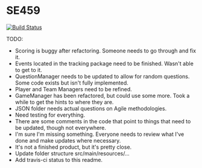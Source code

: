 # SE459
[![Build Status](https://travis-ci.org/danielbjorklu/SE459.svg?branch=master)](https://travis-ci.org/danielbjorklu/SE459)

TODO:

* Scoring is buggy after refactoring.  Someone needs to go through and fix it.
* Events located in the tracking package need to be finished.  Wasn't able to get to it.
* QuestionManager needs to be updated to allow for random questions.  Some code exists but isn't fully implemented.
* Player and Team Managers need to be refined.
* GameManager has been refactored, but could use some more.  Took a while to get the hints to where they are.
* JSON folder needs actual questions on Agile methodologies.
* Need testing for everything.
* There are some comments in the code that point to things that need to be updated, though not everywhere.
* I'm sure I'm missing something.  Everyone needs to review what I've done and make updates where necessary.
* It's not a finished product, but it's pretty close.
* Update folder structure src/main/resources/...
* Add travis-ci status to this readme.
